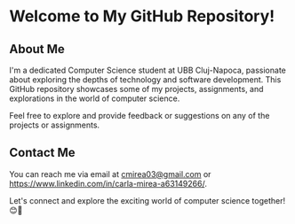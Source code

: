 <!--
**Carla021/Carla021** is a ✨ _special_ ✨ repository because its `README.md` (this file) appears on your GitHub profile.

Here are some ideas to get you started:

- 🔭 I’m currently working on ...
- 🌱 I’m currently learning ...
- 👯 I’m looking to collaborate on ...
- 🤔 I’m looking for help with ...
- 💬 Ask me about ...
- 📫 How to reach me: ...
- 😄 Pronouns: ...
- ⚡ Fun fact: ...
-->
# Welcome to My GitHub Repository!

## About Me
I'm a dedicated Computer Science student at UBB Cluj-Napoca, passionate about exploring the depths of technology and software development. This GitHub repository showcases some of my projects, assignments, and explorations in the world of computer science.

Feel free to explore and provide feedback or suggestions on any of the projects or assignments.

## Contact Me
You can reach me via email at cmirea03@gmail.com or https://www.linkedin.com/in/carla-mirea-a63149266/.

Let's connect and explore the exciting world of computer science together! 😊🚀

